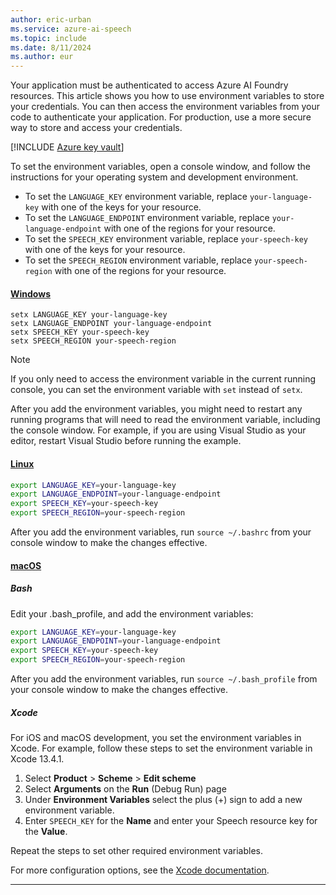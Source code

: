 ```yaml
---
author: eric-urban
ms.service: azure-ai-speech
ms.topic: include
ms.date: 8/11/2024
ms.author: eur
---
```


Your application must be authenticated to access Azure AI Foundry resources. This article shows you how to use environment variables to store your credentials. You can then access the environment variables from your code to authenticate your application. For production, use a more secure way to store and access your credentials. 

[!INCLUDE [Azure key vault](~/reusable-content/ce-skilling/azure/includes/ai-services/security/microsoft-entra-id-akv-expanded.md)] 

To set the environment variables, open a console window, and follow the instructions for your operating system and development environment. 
- To set the `LANGUAGE_KEY` environment variable, replace `your-language-key` with one of the keys for your resource.
- To set the `LANGUAGE_ENDPOINT` environment variable, replace `your-language-endpoint` with one of the regions for your resource.
- To set the `SPEECH_KEY` environment variable, replace `your-speech-key` with one of the keys for your resource.
- To set the `SPEECH_REGION` environment variable, replace `your-speech-region` with one of the regions for your resource.

#### [Windows](#tab/windows)

```console
setx LANGUAGE_KEY your-language-key
setx LANGUAGE_ENDPOINT your-language-endpoint
setx SPEECH_KEY your-speech-key
setx SPEECH_REGION your-speech-region
```

> [!NOTE]
> If you only need to access the environment variable in the current running console, you can set the environment variable with `set` instead of `setx`.

After you add the environment variables, you might need to restart any running programs that will need to read the environment variable, including the console window. For example, if you are using Visual Studio as your editor, restart Visual Studio before running the example.

#### [Linux](#tab/linux)

```bash
export LANGUAGE_KEY=your-language-key
export LANGUAGE_ENDPOINT=your-language-endpoint
export SPEECH_KEY=your-speech-key
export SPEECH_REGION=your-speech-region
```

After you add the environment variables, run `source ~/.bashrc` from your console window to make the changes effective.

#### [macOS](#tab/macos)

##### Bash

Edit your .bash_profile, and add the environment variables:

```bash
export LANGUAGE_KEY=your-language-key
export LANGUAGE_ENDPOINT=your-language-endpoint
export SPEECH_KEY=your-speech-key
export SPEECH_REGION=your-speech-region
```

After you add the environment variables, run `source ~/.bash_profile` from your console window to make the changes effective.

##### Xcode

For iOS and macOS development, you set the environment variables in Xcode. For example, follow these steps to set the environment variable in Xcode 13.4.1.

1. Select **Product** > **Scheme** > **Edit scheme**
1. Select **Arguments** on the **Run** (Debug Run) page
1. Under **Environment Variables** select the plus (+) sign to add a new environment variable. 
1. Enter `SPEECH_KEY` for the **Name** and enter your Speech resource key for the **Value**.

Repeat the steps to set other required environment variables.

For more configuration options, see the [Xcode documentation](https://help.apple.com/xcode/#/dev745c5c974).
***
